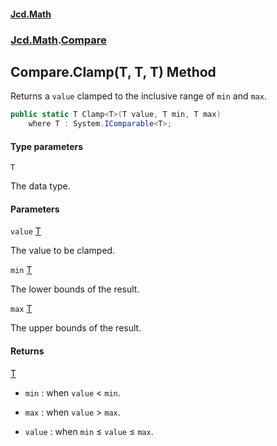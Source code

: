 #### [Jcd.Math](index.md 'index')
### [Jcd.Math](Jcd.Math.md 'Jcd.Math').[Compare](Jcd.Math.Compare.md 'Jcd.Math.Compare')

## Compare.Clamp<T>(T, T, T) Method

Returns a `value` clamped to the inclusive range of `min` and `max`.

```csharp
public static T Clamp<T>(T value, T min, T max)
    where T : System.IComparable<T>;
```
#### Type parameters

<a name='Jcd.Math.Compare.Clamp_T_(T,T,T).T'></a>

`T`

The data type.
#### Parameters

<a name='Jcd.Math.Compare.Clamp_T_(T,T,T).value'></a>

`value` [T](Jcd.Math.Compare.Clamp_T_(T,T,T).md#Jcd.Math.Compare.Clamp_T_(T,T,T).T 'Jcd.Math.Compare.Clamp<T>(T, T, T).T')

The value to be clamped.

<a name='Jcd.Math.Compare.Clamp_T_(T,T,T).min'></a>

`min` [T](Jcd.Math.Compare.Clamp_T_(T,T,T).md#Jcd.Math.Compare.Clamp_T_(T,T,T).T 'Jcd.Math.Compare.Clamp<T>(T, T, T).T')

The lower bounds of the result.

<a name='Jcd.Math.Compare.Clamp_T_(T,T,T).max'></a>

`max` [T](Jcd.Math.Compare.Clamp_T_(T,T,T).md#Jcd.Math.Compare.Clamp_T_(T,T,T).T 'Jcd.Math.Compare.Clamp<T>(T, T, T).T')

The upper bounds of the result.

#### Returns
[T](Jcd.Math.Compare.Clamp_T_(T,T,T).md#Jcd.Math.Compare.Clamp_T_(T,T,T).T 'Jcd.Math.Compare.Clamp<T>(T, T, T).T')  
- `min` : when `value` < `min`.  
  
- `max` : when `value` > `max`.  
  
- `value` : when `min` ≤ `value` ≤ `max`.